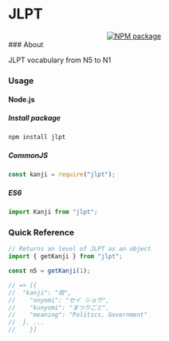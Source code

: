 # JLPT

<div align="center">
  <!-- Npm Version -->
  <a href="https://www.npmjs.com/package/jlpt">
    <img src="https://img.shields.io/npm/v/jlpt.svg" alt="NPM package" />
  </a>
</div>
### About

JLPT vocabulary from N5 to N1

### Usage

#### Node.js

##### Install package

```sh
npm install jlpt
```

##### CommonJS

```javascript
const kanji = require("jlpt");
```

##### ES6

```javascript
import Kanji from "jlpt";
```

### Quick Reference

```javascript
// Returns an level of JLPT as an object
import { getKanji } from "jlpt";

const n5 = getKanji(1);

// => [{
//  "kanji": "政",
//    "onyomi": "セイ ショウ",
//    "kunyomi": "まつりごと",
//    "meaning": "Politics, Government"
//  }, ...
//    }]
```
